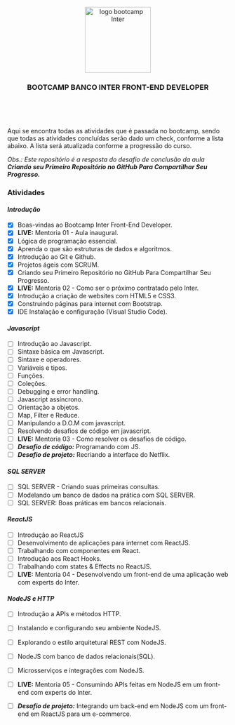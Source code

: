 <div align="center">
<br>
  <img src="https://hermes.digitalinnovation.one/tracks/f00290e5-b695-4ef6-b88a-d5aae004bd66.png" alt="logo bootcamp Inter" width="150">
<br>
</div>

<h3 align="center">BOOTCAMP BANCO INTER FRONT-END DEVELOPER</h3>
<br>
<br>
<br>

Aqui se encontra todas as atividades que é passada no bootcamp, sendo que todas as atividades concluídas serão dado um check, conforme a lista abaixo. A lista será atualizada conforme a progressão do curso.

*Obs.: Este repositório é a resposta do desafio de conclusão da aula **Criando seu Primeiro Repositório no GitHub Para Compartilhar Seu Progresso.***

### Atividades

#### *Introdução*

- [x] Boas-vindas ao Bootcamp Inter Front-End Developer.
- [x] **LIVE:** Mentoria 01 - Aula inaugural.
- [x] Lógica de programação essencial.
- [x] Aprenda o que são estruturas de dados e algoritmos.
- [x] Introdução ao Git e Github.
- [x] Projetos ágeis com SCRUM.
- [x] Criando seu Primeiro Repositório no GitHub Para Compartilhar Seu Progresso.
- [x] **LIVE:** Mentoria 02 - Como ser o próximo contratado pelo Inter.
- [x] Introdução a criação de websites com HTML5 e CSS3.
- [x] Construindo páginas para internet com Bootstrap.
- [x] IDE Instalação e configuração (Visual Studio Code).

#### *Javascript*

- [ ] Introdução ao Javascript.
- [ ] Sintaxe básica em Javascript.
- [ ] Sintaxe e operadores.
- [ ] Variáveis e tipos.
- [ ] Funções.
- [ ] Coleções.
- [ ] Debugging e error handling.
- [ ] Javascript assíncrono.
- [ ] Orientação a objetos.
- [ ] Map, Filter e Reduce.
- [ ] Manipulando a D.O.M com javascript.
- [ ] Resolvendo desafios de código em javascript.
- [ ] **LIVE:** Mentoria 03 - Como resolver os desafios de código.
- [ ] ***Desafio de código:*** Programando com JS.
- [ ] ***Desafio de projeto:*** Recriando a interface do Netflix.

#### *SQL SERVER*

- [ ] SQL SERVER - Criando suas primeiras consultas.
- [ ] Modelando um banco de dados na prática com SQL SERVER.
- [ ] SQL SERVER: Boas práticas em bancos relacionais.

#### *ReactJS*

- [ ] Introdução ao ReactJS
- [ ] Desenvolvimento de aplicações para internet com ReactJS.
- [ ] Trabalhando com componentes em React.
- [ ] Introdução aos React Hooks.
- [ ] Trabalhando com states & Effects no ReactJS.
- [ ] **LIVE:** Mentoria 04 - Desenvolvendo um front-end de uma aplicação web com experts do Inter.

#### *NodeJS e HTTP*

- [ ] Introdução a APIs e métodos HTTP.
- [ ] Instalando e configurando seu ambiente NodeJS.
- [ ] Explorando o estilo arquitetural REST com NodeJS.
- [ ] NodeJS com banco de dados relacionais(SQL).
- [ ] Microsserviços e integrações com NodeJS.
- [ ] **LIVE:** Mentoria 05 - Consumindo APIs feitas em NodeJS em um front-end com experts do Inter.
- [ ] ***Desafio de projeto:*** Integrando um back-end em NodeJS com um front-end em ReactJS para um e-commerce.

